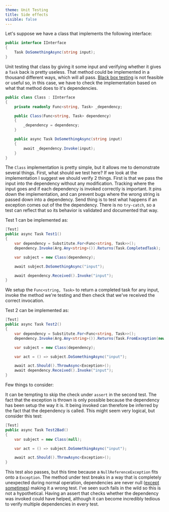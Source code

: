 ```yaml
---
theme: Unit Testing
title: Side effects
visible: false
---
```


Let's suppose we have a class that implements the following interface:

```csharp
public interface IInterface 
{
    Task DoSomethingAsync(string input);
}
```

Unit testing that class by giving it some input and verifying whether it gives a `Task` back is pretty useless. That method could be implemented in a thousand different ways, which will all pass. [Black box testing](https://en.wikipedia.org/wiki/Black-box_testing) is not feasible or useful so, in this case, we have to check the implementation based on what that method does to it's dependencies. 

```csharp
public class Class : IInterface
{
    private readonly Func<string, Task> _dependency;

    public Class(Func<string, Task> dependency)
    {
        _dependency = dependency;
    }

    public async Task DoSomethingAsync(string input)
    {
        await _dependency.Invoke(input);
    }
}
```

The `Class` implementation is pretty simple, but it allows me to demonstrate several things. First, what should we test here? If we look at the implementation I suggest we should verify 2 things. First is that we pass the input into the dependency without any modification. Tracking where the input goes and if each dependency is invoked correctly is important. It pins down the implementation, and can prevent bugs where the wrong string is passed down into a dependency. Send thing is to test what happens if an exception comes out of the the dependency. There is no `try-catch`, so a test can reflect that so its behavior is validated and documented that way.

Test 1 can be implemented as:

```csharp
[Test]
public async Task Test1()
{
    var dependency = Substitute.For<Func<string, Task>>();
    dependency.Invoke(Arg.Any<string>()).Returns(Task.CompletedTask);

    var subject = new Class(dependency);

    await subject.DoSomethingAsync("input");

    await dependency.Received().Invoke("input");
}
```

We setup the `Func<string, Task>` to return a completed task for any input, invoke the method we're testing and then check that we've received the correct invocation.

Test 2 can be implemented as:

```csharp
[Test]
public async Task Test2()
{
    var dependency = Substitute.For<Func<string, Task>>();
    dependency.Invoke(Arg.Any<string>()).Returns(Task.FromException(new Exception()));

    var subject = new Class(dependency);

    var act = () => subject.DoSomethingAsync("input");

    await act.Should().ThrowAsync<Exception>();
    await dependency.Received().Invoke("input");
}
```

Few things to consider:

It can be tempting to skip the check under `assert` in the second test. The fact that the exception is thrown is only possible because the dependency has been setup the way it is. It being invoked can therefore be inferred by the fact that the dependency is called. This might seem very logical, but consider this test:

```csharp
[Test]
public async Task Test2Bad()
{
    var subject = new Class(null);

    var act = () => subject.DoSomethingAsync("input");

    await act.Should().ThrowAsync<Exception>();
}
```

This test also passes, but this time because a `NullReferenceException` fits onto a `Exception`. The method under test breaks in a way that is completely unexpected during normal operation, dependencies are never null ([except sometimes](https://github.com/Azure/azure-functions-host/issues/6587)) making it a wrong test. I've seen such fails in the wild so this is not a hypothetical. Having an assert that checks whether the dependency was invoked could have helped, although it can become incredibly tedious to verify multiple dependencies in every test. 
